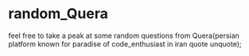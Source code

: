 # random_Quera
feel free to take a peak at some random questions from Quera(persian platform known for paradise of code_enthusiast in iran quote unquote);
